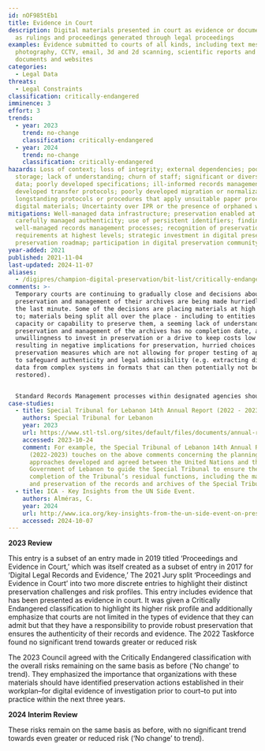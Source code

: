 ```yaml
---
id: nOF985tEb1
title: Evidence in Court
description: Digital materials presented in court as evidence or documents such
  as rulings and proceedings generated through legal proceedings
examples: Evidence submitted to courts of all kinds, including text messages,
  photography, CCTV, email, 3d and 2d scanning, scientific reports and analyses,
  documents and websites
categories:
  - Legal Data
threats:
  - Legal Constraints
classification: critically-endangered
imminence: 3
effort: 3
trends:
  - year: 2023
    trend: no-change
    classification: critically-endangered
  - year: 2024
    trend: no-change
    classification: critically-endangered
hazards: Loss of context; loss of integrity; external dependencies; poor
  storage; lack of understanding; churn of staff; significant or diversity of
  data; poorly developed specifications; ill-informed records management; poorly
  developed transfer protocols; poorly developed migration or normalization;
  longstanding protocols or procedures that apply unsuitable paper processes to
  digital materials; Uncertainty over IPR or the presence of orphaned works
mitigations: Well-managed data infrastructure; preservation enabled at ingest;
  carefully managed authenticity; use of persistent identifiers; finding aids;
  well-managed records management processes; recognition of preservation
  requirements at highest levels; strategic investment in digital preservation;
  preservation roadmap; participation in digital preservation community
year-added: 2021
published: 2021-11-04
last-updated: 2024-11-07
aliases:
  - /digipres/champion-digital-preservation/bit-list/critically-endangered/bitlist-evidence-in-court
comments: >-
  Temporary courts are continuing to gradually close and decisions about
  preservation and management of their archives are being made hurriedly and at
  the last minute. Some of the decisions are placing materials at high risk due
  to; materials being split all over the place - including to entities with no
  capacity or capability to preserve them, a seeming lack of understanding that
  preservation and management of the archives has no completion date, an
  unwillingness to invest in preservation or a drive to keep costs low which is
  resulting in negative implications for preservation, hurried choices on
  preservation measures which are not allowing for proper testing of approaches
  to safeguard authenticity and legal admissibility (e.g. extracting digital
  data from complex systems in formats that can then potentially not be
  restored).


  Standard Records Management processes within designated agencies should be able to take care of the preservation of materials like this but given that it is likely to involve complex types of data, such agencies may not be equipped to deliver preservation effectively. It is surprising that courts are not more prominent in the digital preservation community, where solutions now exist.
case-studies:
  - title: Special Tribunal for Lebanon 14th Annual Report (2022 - 2023)
    authors: Special Tribunal for Lebanon
    year: 2023
    url: https://www.stl-tsl.org/sites/default/files/documents/annual-reports/STL_Annual_Report_2022-2023.pdf
    accessed: 2023-10-24
    comment: For example, the Special Tribunal of Lebanon 14th Annual Report
      (2022-2023) touches on the above comments concerning the planning and
      approaches developed and agreed between the United Nations and the
      Government of Lebanon to guide the Special Tribunal to ensure the
      completion of the Tribunal’s residual functions, including the management
      and preservation of the records and archives of the Special Tribunal.
  - title: ICA - Key Insights from the UN Side Event.
    authors: Alméras, C.
    year: 2024
    url: http://www.ica.org/key-insights-from-the-un-side-event-on-preserving-and-accessing-records-of-temporary-international-criminal-courts/
    accessed: 2024-10-07
---
```

**2023 Review**

This entry is a subset of an entry made in 2019 titled ‘Proceedings and Evidence in Court,’ which was itself created as a subset of entry in 2017 for ‘Digital Legal Records and Evidence,’ The 2021 Jury split ‘Proceedings and Evidence in Court’ into two more discrete entries to highlight their distinct preservation challenges and risk profiles. This entry includes evidence that has been presented as evidence in court. It was given a Critically Endangered classification to highlight its higher risk profile and additionally emphasize that courts are not limited in the types of evidence that they can admit but that they have a responsibility to provide robust preservation that ensures the authenticity of their records and evidence. The 2022 Taskforce found no significant trend towards greater or reduced risk

The 2023 Council agreed with the Critically Endangered classification with the overall risks remaining on the same basis as before (‘No change’ to trend). They emphasized the importance that organizations with these materials should have identified preservation actions established in their workplan–for digital evidence of investigation prior to court–to put into practice within the next three years.

**2024 Interim Review**

These risks remain on the same basis as before, with no significant trend towards even greater or reduced risk (‘No change’ to trend).
